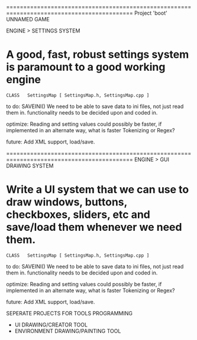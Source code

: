 ===========================================================================================	
Project 'boot' UNNAMED GAME
  
ENGINE > SETTINGS SYSTEM

  A good, fast, robust settings system is paramount to a good working engine
===========================================================================================

    CLASS   SettingsMap [ SettingsMap.h, SettingsMap.cpp ]

   to do:   SAVEINI() We need to be able to save data to ini files, not just read them in.
                      functionality needs to be decided upon and coded in.

optimize:   Reading and setting values could possibly be faster, if implemented
            in an alternate way, what is faster Tokenizing or Regex?

  future:   Add XML support, load/save.



===========================================================================================	
  ENGINE > GUI DRAWING SYSTEM

  Write a UI system that we can use to draw windows, buttons, checkboxes, sliders, etc
  and save/load them whenever we need them.
===========================================================================================

    CLASS   SettingsMap [ SettingsMap.h, SettingsMap.cpp ]

   to do:   SAVEINI() We need to be able to save data to ini files, not just read them in.
                      functionality needs to be decided upon and coded in.

optimize:   Reading and setting values could possibly be faster, if implemented
            in an alternate way, what is faster Tokenizing or Regex?

  future:   Add XML support, load/save.



SEPERATE PROJECTS FOR TOOLS PROGRAMMING
- UI DRAWING/CREATOR TOOL
- ENVIRONMENT DRAWING/PAINTING TOOL